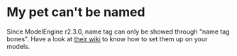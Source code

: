 # My pet can't be named

Since ModelEngine r2.3.0, name tag can only be showed through "name tag bones". Have a look at [their wiki](https://github.com/Ticxo/Model-Engine-Wiki/wiki/Making-your-first-model#name-tags) to know how to set them up on your models.
